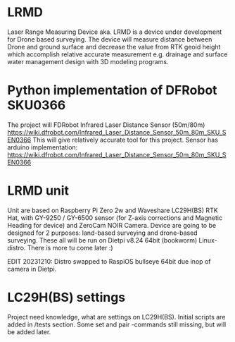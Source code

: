 # LRMD
Laser Range Measuring Device aka. LRMD is a device under development for Drone based surveying. The device will measure distance between Drone and ground surface and decrease the value from RTK geoid height which accomplish relative accurate measurement e.g. drainage and surface water management design with 3D modeling programs.

# Python implementation of DFRobot SKU0366
The project will FDRobot Infrared Laser Distance Sensor (50m/80m) https://wiki.dfrobot.com/Infrared_Laser_Distance_Sensor_50m_80m_SKU_SEN0366
This will give relatively accurate tool for this project. Sensor has arduino implementation: https://wiki.dfrobot.com/Infrared_Laser_Distance_Sensor_50m_80m_SKU_SEN0366

# LRMD unit
Unit are based on Raspberry Pi Zero 2w and Waveshare LC29H(BS) RTK Hat, with GY-9250 / GY-6500 sensor (for Z-axis corrections and Magnetic Heading for device) and ZeroCam NOIR Camera. Device are going to be designed for 2 purposes: land-based surveying and drone-based surveying. These all will be run on Dietpi v8.24 64bit (bookworm) Linux-distro. There is more tu come later :)

EDIT 20231210: Distro swapped to RaspiOS bullseye 64bit due inop of camera in Dietpi.

# LC29H(BS) settings 
Project need knowledge, what are settings on LC29H(BS). Initial scripts are added in /tests section. Some set and pair -commands still missing, but will be added later. 
 
